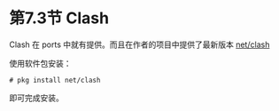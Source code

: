 # 第7.3节 Clash

Clash 在 ports 中就有提供。而且在作者的项目中提供了最新版本 [net/clash](https://github.com/Dreamacro/clash/releases)

使用软件包安装：

```
# pkg install net/clash
```

即可完成安装。
